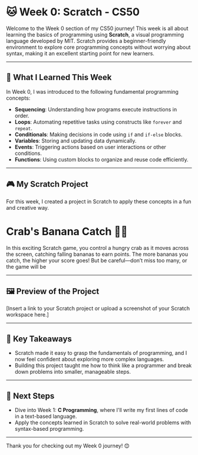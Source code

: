 # 🐱 Week 0: Scratch - CS50

Welcome to the Week 0 section of my CS50 journey! This week is all about learning the basics of programming using **Scratch**, a visual programming language developed by MIT. Scratch provides a beginner-friendly environment to explore core programming concepts without worrying about syntax, making it an excellent starting point for new learners.

---

## 🌟 What I Learned This Week

In Week 0, I was introduced to the following fundamental programming concepts:
- **Sequencing**: Understanding how programs execute instructions in order.
- **Loops**: Automating repetitive tasks using constructs like `forever` and `repeat`.
- **Conditionals**: Making decisions in code using `if` and `if-else` blocks.
- **Variables**: Storing and updating data dynamically.
- **Events**: Triggering actions based on user interactions or other conditions.
- **Functions**: Using custom blocks to organize and reuse code efficiently.

---

## 🎮 My Scratch Project

For this week, I created a project in Scratch to apply these concepts in a fun and creative way.

# Crab's Banana Catch 🦀🍌

In this exciting Scratch game, you control a hungry crab as it moves across the screen, catching falling bananas to earn points. The more bananas you catch, the higher your score goes! But be careful—don’t miss too many, or the game will be

---

## 🖼️ Preview of the Project

[Insert a link to your Scratch project or upload a screenshot of your Scratch workspace here.]

---

## 🌟 Key Takeaways

- Scratch made it easy to grasp the fundamentals of programming, and I now feel confident about exploring more complex languages.
- Building this project taught me how to think like a programmer and break down problems into smaller, manageable steps.

---

## 🚀 Next Steps

- Dive into Week 1: **C Programming**, where I'll write my first lines of code in a text-based language.
- Apply the concepts learned in Scratch to solve real-world problems with syntax-based programming.

---

Thank you for checking out my Week 0 journey! 😊
